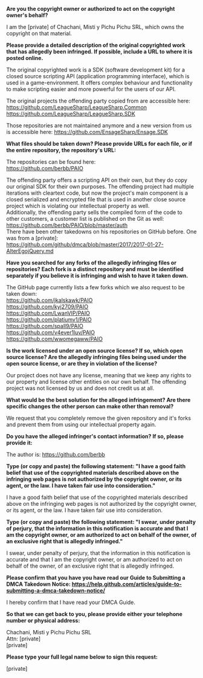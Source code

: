**Are you the copyright owner or authorized to act on the copyright owner's behalf?**

I am the [private] of Chachani, Misti y Pichu Pichu SRL, which owns the copyright on that material.

**Please provide a detailed description of the original copyrighted work that has allegedly been infringed. If possible, include a URL to where it is posted online.**

The original copyrighted work is a SDK (software development kit) for a closed source scripting API (application programming interface), which is used in a game-environment.
It offers complex behaviour and functionality to make scripting easier and more powerful for the users of our API.

The original projects the offending party copied from are accessible here:  
https://github.com/LeagueSharp/LeagueSharp.Common  
https://github.com/LeagueSharp/LeagueSharp.SDK

Those repositories are not maintained anymore and a new version from us is accessible here:   https://github.com/EnsageSharp/Ensage.SDK

**What files should be taken down? Please provide URLs for each file, or if the entire repository, the repository's URL:**

The repositories can be found here:  
https://github.com/berbb/PAIO

The offending party offers a scripting API on their own, but they do copy our original SDK for their own purposes.
The offending project had multiple iterations with cleartext code, but now the project's main component is a closed serialized and encrypted file that is used in another close source project which is violating our intellectual property as well.  
Additionally, the offending party sells the compiled form of the code to other customers, a customer list is published on the Git as well: https://github.com/berbb/PAIO/blob/master/auth  
There have been other takedowns on his repositories on GitHub before. One was from a [private]:   https://github.com/github/dmca/blob/master/2017/2017-01-27-AlterEgojQuery.md

**Have you searched for any forks of the allegedly infringing files or repositories? Each fork is a distinct repository and must be identified separately if you believe it is infringing and wish to have it taken down.**

The GitHub page currently lists a few forks which we also request to be taken down:  
https://github.com/jkalskawk/PAIO  
https://github.com/kyj2709/PAIO  
https://github.com/LwanVIP/PAIO  
https://github.com/platiumv1/PAIO  
https://github.com/spall9/PAIO  
https://github.com/v4ever1luv/PAIO  
https://github.com/wwomegaww/PAIO

**Is the work licensed under an open source license? If so, which open source license? Are the allegedly infringing files being used under the open source license, or are they in violation of the license?**

Our project does not have any license, meaning that we keep any rights to our property and license other entities on our own behalf. The offending project was not licensed by us and does not credit us at all.

**What would be the best solution for the alleged infringement? Are there specific changes the other person can make other than removal?**

We request that you completely remove the given repository and it's forks and prevent them from using our intellectual property again.

**Do you have the alleged infringer's contact information? If so, please provide it:**

The author is: https://github.com/berbb

**Type (or copy and paste) the following statement: "I have a good faith belief that use of the copyrighted materials described above on the infringing web pages is not authorized by the copyright owner, or its agent, or the law. I have taken fair use into consideration."**

I have a good faith belief that use of the copyrighted materials described above on the infringing web pages is not authorized by the copyright owner, or its agent, or the law. I have taken fair use into consideration.

**Type (or copy and paste) the following statement: "I swear, under penalty of perjury, that the information in this notification is accurate and that I am the copyright owner, or am authorized to act on behalf of the owner, of an exclusive right that is allegedly infringed."**

I swear, under penalty of perjury, that the information in this notification is accurate and that I am the copyright owner, or am authorized to act on behalf of the owner, of an exclusive right that is allegedly infringed.

**Please confirm that you have you have read our Guide to Submitting a DMCA Takedown Notice: https://help.github.com/articles/guide-to-submitting-a-dmca-takedown-notice/**

I hereby confirm that I have read your DMCA Guide.

**So that we can get back to you, please provide either your telephone number or physical address:**

Chachani, Misti y Pichu Pichu SRL  
Attn: [private]  
[private]

**Please type your full legal name below to sign this request:**

[private]
